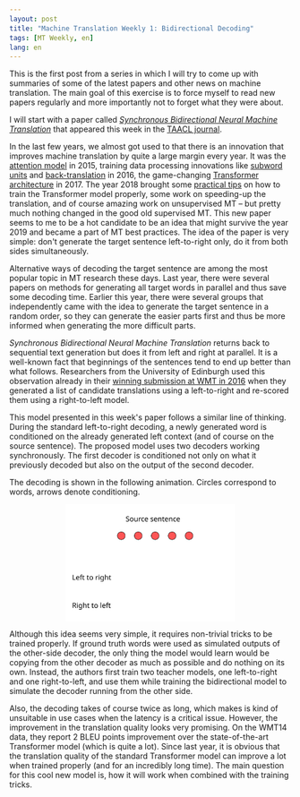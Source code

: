 ```yaml
---
layout: post
title: "Machine Translation Weekly 1: Bidirectional Decoding"
tags: [MT Weekly, en]
lang: en
---
```


This is the first post from a series in which I will try to come up with
summaries of some of the latest papers and other news on machine translation.
The main goal of this exercise is to force myself to read new papers regularly
and more importantly not to forget what they were about.

I will start with a paper called [_Synchronous Bidirectional Neural Machine
Translation_](https://www.mitpressjournals.org/doi/full/10.1162/tacl_a_00256)
that appeared this week in the [TAACL
journal](https://www.transacl.org/ojs/index.php/tacl).

In the last few years, we almost got used to that there is an
innovation that improves machine translation by quite a large margin every
year. It was the [attention model](https://arxiv.org/abs/1409.0473) in 2015,
training data processing innovations like [subword
units](https://www.aclweb.org/anthology/P16-1162) and
[back-translation](https://www.aclweb.org/anthology/P16-1009) in 2016, the
game-changing [Transformer
architecture](https://papers.nips.cc/paper/7181-attention-is-all-you-need.pdf)
in 2017. The year 2018 brought some [practical
tips](https://arxiv.org/abs/1804.00247) on how to train the Transformer model
properly, some work on speeding-up the translation, and of course amazing work
on unsupervised MT – but pretty much nothing changed in the good old supervised
MT. This new paper seems to me to be a hot candidate to be an idea that might
survive the year 2019 and became a part of MT best practices. The idea of the
paper is very simple: don't generate the target sentence left-to-right only, do
it from both sides simultaneously.

Alternative ways of decoding the target sentence are among the most popular
topic in MT research these days. Last year, there were several papers on
methods for generating all target words in parallel and thus save some decoding
time. Earlier this year, there were several groups that independently came with
the idea to generate the target sentence in a random order, so they can
generate the easier parts first and thus be more informed when generating the
more difficult parts.

_Synchronous Bidirectional Neural Machine Translation_ returns back to
sequential text generation but does it from left and right at parallel. It is a
well-known fact that beginnings of the sentences tend to end up better than
what follows. Researchers from the University of Edinburgh used this
observation already in their [winning submission at WMT in
2016](https://www.aclweb.org/anthology/W16-2323) when they generated a list of
candidate translations using a left-to-right and re-scored them using a
right-to-left model.

This model presented in this week's paper follows a similar line of thinking.
During the standard left-to-right decoding, a newly generated word is
conditioned on the already generated left context (and of course on the source
sentence). The proposed model uses two decoders working synchronously. The
first decoder is conditioned not only on what it previously decoded but also on
the output of the second decoder.

The decoding is shown in the following animation. Circles correspond to words,
arrows denote conditioning.

<div align="center">
<img src="/assets/MT-Weekly-1/step0.svg" width="60%" align="center" id="slide" />
</div>

<script>
function slideshow() {
    var slide_src = document.getElementById("slide").src;
    var slide_id = parseInt(slide_src[slide_src.length - 5]);
    var next_id = (slide_id + 1) % 10;
    document.getElementById("slide").src = "/assets/MT-Weekly-1/step" + next_id + ".svg";
    setTimeout(slideshow, 2000);
}
setTimeout(slideshow, 2000);
</script>

Although this idea seems very simple, it requires non-trivial tricks to be
trained properly. If ground truth words were used as simulated outputs of the
other-side decoder, the only thing the model would learn would be copying from
the other decoder as much as possible and do nothing on its own. Instead, the
authors first train two teacher models, one left-to-right and one
right-to-left, and use them while training the bidirectional model to simulate
the decoder running from the other side.

Also, the decoding takes of course twice as long, which makes is kind of
unsuitable in use cases when the latency is a critical issue. However, the
improvement in the translation quality looks very promising. On the WMT14 data,
they report 2 BLEU points improvement over the state-of-the-art Transformer
model (which is quite a lot). Since last year, it is obvious that the
translation quality of the standard Transformer model can improve a lot when
trained properly (and for an incredibly long time). The main question for this
cool new model is, how it will work when combined with the training tricks.
